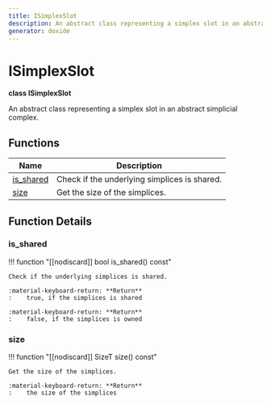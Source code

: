 ```yaml
---
title: ISimplexSlot
description: An abstract class representing a simplex slot in an abstract simplicial complex. 
generator: doxide
---
```



# ISimplexSlot

**class ISimplexSlot**



An abstract class representing a simplex slot in an abstract simplicial complex.
 




## Functions

| Name | Description |
| ---- | ----------- |
| [is_shared](#is_shared) | Check if the underlying simplices is shared. |
| [size](#size) | Get the size of the simplices. |

## Function Details

### is_shared<a name="is_shared"></a>
!!! function "[[nodiscard]] bool is_shared() const"

    
    
    Check if the underlying simplices is shared.
    
    :material-keyboard-return: **Return**
    :    true, if the simplices is shared
    
    :material-keyboard-return: **Return**
    :    false, if the simplices is owned
    
    

### size<a name="size"></a>
!!! function "[[nodiscard]] SizeT size() const"

    
    
    Get the size of the simplices.
    
    :material-keyboard-return: **Return**
    :    the size of the simplices
    
    

